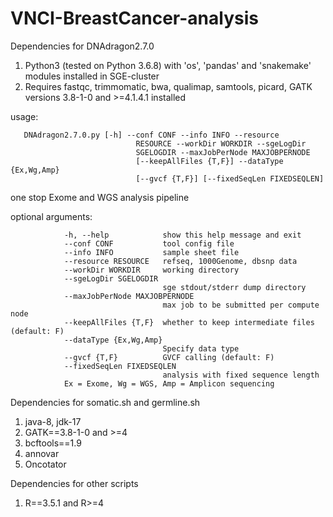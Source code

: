# VNCI-BreastCancer-analysis

Dependencies for  DNAdragon2.7.0
1. Python3 (tested on Python 3.6.8) with 'os', 'pandas' and 'snakemake' modules installed in SGE-cluster
2. Requires fastqc, trimmomatic, bwa, qualimap, samtools, picard, GATK versions 3.8-1-0 and >=4.1.4.1 installed

usage:

       DNAdragon2.7.0.py [-h] --conf CONF --info INFO --resource
                                RESOURCE --workDir WORKDIR --sgeLogDir
                                SGELOGDIR --maxJobPerNode MAXJOBPERNODE
                                [--keepAllFiles {T,F}] --dataType {Ex,Wg,Amp}
                                [--gvcf {T,F}] [--fixedSeqLen FIXEDSEQLEN]

one stop Exome and WGS analysis pipeline
  
optional arguments:

                -h, --help            show this help message and exit
                --conf CONF           tool config file
                --info INFO           sample sheet file
                --resource RESOURCE   refseq, 1000Genome, dbsnp data
                --workDir WORKDIR     working directory
                --sgeLogDir SGELOGDIR 
                                      sge stdout/stderr dump directory
                --maxJobPerNode MAXJOBPERNODE
                                      max job to be submitted per compute node
                --keepAllFiles {T,F}  whether to keep intermediate files (default: F)
                --dataType {Ex,Wg,Amp}
                                      Specify data type
                --gvcf {T,F}          GVCF calling (default: F)
                --fixedSeqLen FIXEDSEQLEN
                                      analysis with fixed sequence length
                Ex = Exome, Wg = WGS, Amp = Amplicon sequencing

Dependencies for somatic.sh and germline.sh
1. java-8, jdk-17
2. GATK==3.8-1-0 and >=4
3. bcftools==1.9
4. annovar
5. Oncotator

Dependencies for other scripts
1. R==3.5.1 and R>=4

